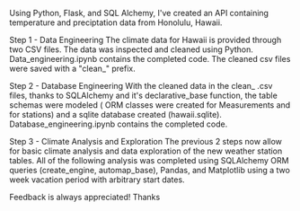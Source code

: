 Using Python, Flask, and SQL Alchemy, I've created an API containing temperature and preciptation data from Honolulu, Hawaii. 

Step 1 - Data Engineering
The climate data for Hawaii is provided through two CSV files. The data was inspected and cleaned using Python. 
Data_engineering.ipynb contains the completed code. The cleaned csv files were saved with a "clean_" prefix.

Step 2 - Database Engineering
With the cleaned data in the clean_ .csv files, thanks to SQLAlchemy and it's declarative_base function, the table schemas were modeled ( ORM classes were created for Measurements and for stations) and a sqlite database created (hawaii.sqlite). 
Database_engineering.ipynb contains the completed code. 

Step 3 - Climate Analysis and Exploration
The previous 2 steps now allow for basic climate analysis and data exploration of the new weather station tables. 
All of the following analysis was completed using SQLAlchemy ORM queries (create_engine, automap_base), Pandas, and Matplotlib using a two week vacation period with arbitrary start dates.

Feedback is always appreciated! Thanks

